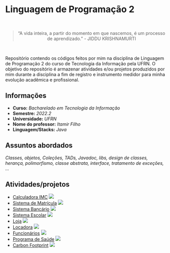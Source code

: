 # Linguagem de Programação 2

<br>
<div align="center"><blockquote>“A vida inteira, a partir do momento em que nascemos, é um processo de aprendizado.” - JIDDU KRISHNAMURTI</blockquote></div>
<br>

Repositório contendo os códigos feitos por mim na disciplina de Linguagem de Programação 2 do curso de Tecnologia da Informação pela UFRN. O objetivo do repositório é armazenar atividades e/ou projetos produzidos por mim durante a disciplina a fim de registro e instrumento medidor para minha evolução acadêmica e profissional.

## Informações

- **Curso:** *Bacharelado em Tecnologia da Informação*
- **Semestre:** *2022.2*
- **Universidade:** *UFRN*
- **Nome do professor:** *Itamir Filho*
- **Linguagem/Stacks:** *Java*

## Assuntos abordados

*Classes, objetos, Coleções, TADs, Javadoc, libs, design de classes, herança, polimorfismo, classe abstrata, interface, tratamento de exceções, ...*

## Atividades/projetos

- [Calculadora IMC](#) ![](https://img.shields.io/badge/F%C3%A1cil-blue)
- [Sistema de Matrícula](#) ![](https://img.shields.io/badge/F%C3%A1cil-blue)
- [Sistema Bancário](#) ![](https://img.shields.io/badge/F%C3%A1cil-blue)
- [Sistema Escolar](#) ![](https://img.shields.io/badge/F%C3%A1cil-blue)
- [Loja](#) ![](https://img.shields.io/badge/F%C3%A1cil-blue)
- [Locadora](#) ![](https://img.shields.io/badge/F%C3%A1cil-blue)
- [Funcionários](#) ![](https://img.shields.io/badge/F%C3%A1cil-blue)
- [Programa de Saúde](#) ![](https://img.shields.io/badge/F%C3%A1cil-blue)
- [Carbon Footprint](#) ![](https://img.shields.io/badge/F%C3%A1cil-blue)
